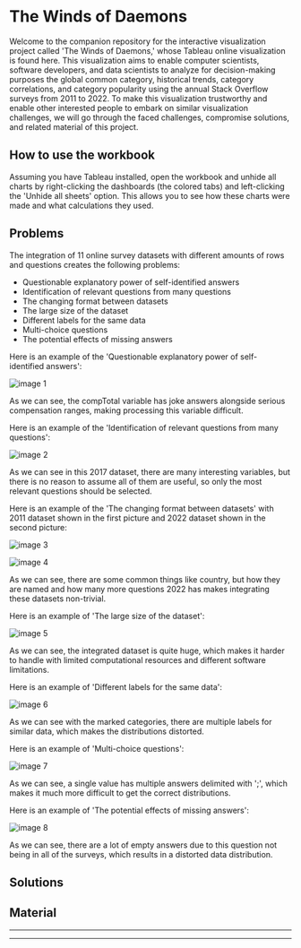 # The Winds of Daemons


Welcome to the companion repository for the interactive visualization project called 'The Winds of Daemons,' whose Tableau online visualization is found here. This visualization aims to enable computer scientists, software developers, and data scientists to analyze for decision-making purposes the global common category, historical trends, category correlations, and category popularity using the annual Stack Overflow surveys from 2011 to 2022. To make this visualization trustworthy and enable other interested people to embark on similar visualization challenges, we will go through the faced challenges, compromise solutions, and related material of this project.


## How to use the workbook


Assuming you have Tableau installed, open the workbook and unhide all charts by right-clicking the dashboards (the colored tabs) and left-clicking the 'Unhide all sheets' option. This allows you to see how these charts were made and what calculations they used.


## Problems


The integration of 11 online survey datasets with different amounts of rows and questions creates the following problems:


- Questionable explanatory power of self-identified answers
- Identification of relevant questions from many questions
- The changing format between datasets
- The large size of the dataset
- Different labels for the same data
- Multi-choice questions
- The potential effects of missing answers


Here is an example of the 'Questionable explanatory power of self-identified answers':


![image 1](https://github.com/Bey0ndH0riz0ns/TWD/blob/main/Images/Example_Problem_1.PNG)


As we can see, the compTotal variable has joke answers alongside serious compensation ranges, making processing this variable difficult.


Here is an example of the 'Identification of relevant questions from many questions':


![image 2](https://github.com/Bey0ndH0riz0ns/TWD/blob/main/Images/Example_Problem_2.PNG)


As we can see in this 2017 dataset, there are many interesting variables, but there is no reason to assume all of them are useful, so only the most relevant questions should be selected.


Here is an example of the 'The changing format between datasets' with 2011 dataset shown in the first picture and 2022 dataset shown in the second picture:


![image 3](https://github.com/Bey0ndH0riz0ns/TWD/blob/main/Images/Example_Problem_3_1.PNG)


![image 4](https://github.com/Bey0ndH0riz0ns/TWD/blob/main/Images/Example_Problem_3_2.PNG)


As we can see, there are some common things like country, but how they are named and how many more questions 2022 has makes integrating these datasets non-trivial.


Here is an example of 'The large size of the dataset':


![image 5](https://github.com/Bey0ndH0riz0ns/TWD/blob/main/Images/Example_Problem_4.PNG)


As we can see, the integrated dataset is quite huge, which makes it harder to handle with limited computational resources and different software limitations.


Here is an example of 'Different labels for the same data':


![image 6](https://github.com/Bey0ndH0riz0ns/TWD/blob/main/Images/Example_Problem_5.PNG)


As we can see with the marked categories, there are multiple labels for similar data, which makes the distributions distorted.


Here is an example of 'Multi-choice questions':


![image 7](https://github.com/Bey0ndH0riz0ns/TWD/blob/main/Images/Example_Problem_6.PNG)


As we can see, a single value has multiple answers delimited with ';', which makes it much more difficult to get the correct distributions.


Here is an example of 'The potential effects of missing answers':


![image 8](https://github.com/Bey0ndH0riz0ns/TWD/blob/main/Images/Example_Problem_7.PNG)


As we can see, there are a lot of empty answers due to this question not being in all of the surveys, which results in a distorted data distribution.


## Solutions


## Material

---



---
